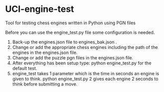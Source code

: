# UCI-engine-test
Tool for testing chess engines written in Python using PGN files

Before you can use the engine_test.py file some configuration is needed.

1.  Back-up the engines.json file to engines_bak.json .
2.  Change or add the appropriate chess engines including the path of the engines in the engines.json file.
3.  Change or add the puzzle pgn files in the engines.json file.
4.  After everything has been setup type:
    python engine_test.py
    for the default test.
5.  engine_test takes 1 parameter which is the time in seconds an engine is given to think.
    python engine_test.py 2
    gives each engine 2 seconds to think before submitting a move.

